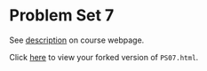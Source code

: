 # Problem Set 7

See [description](https://rudeboybert.github.io/STAT495/#problem_set_7) on course webpage.

Click [here](http://htmlpreview.github.io/?https://github.com/tnarraidoo/PS07/blob/master/PS07.html) to view your forked version of `PS07.html`.